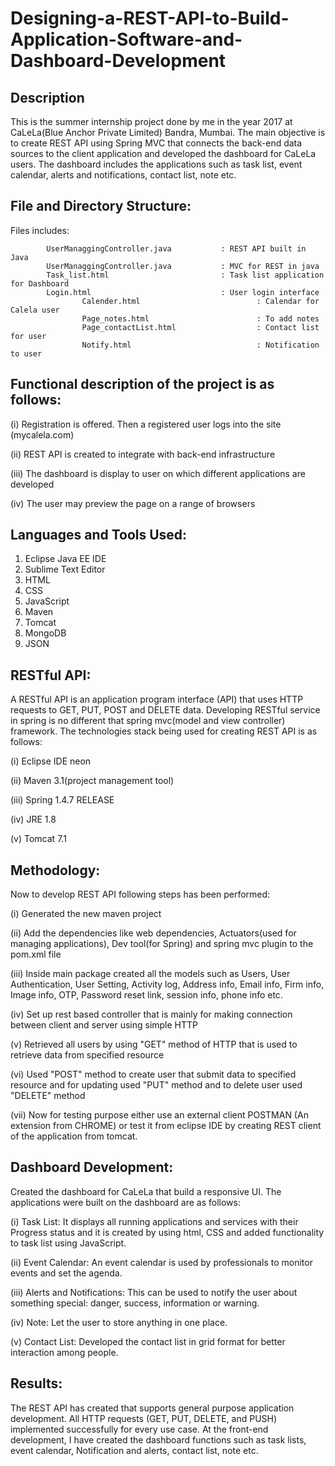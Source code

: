 # Designing-a-REST-API-to-Build-Application-Software-and-Dashboard-Development


Description
--------------
This is the summer internship project done by me in the year 2017 at CaLeLa(Blue Anchor Private Limited) Bandra, Mumbai. The main 
objective is to create REST API using Spring MVC that connects the back-end data sources to the client application and developed 
the dashboard for CaLeLa users. The dashboard includes the applications such as task list, event calendar, alerts and notifications,
contact list, note etc.

File and Directory Structure:
---------------------------

Files includes:
            
			UserManaggingController.java           : REST API built in Java
			UserManaggingController.java           : MVC for REST in java
			Task_list.html                         : Task list application for Dashboard
			Login.html                             : User login interface
                    Calender.html                          : Calendar for Calela user
                    Page_notes.html                        : To add notes
                    Page_contactList.html                  : Contact list for user
                    Notify.html                            : Notification to user


Functional description of the project is as follows:
----------------------------------------------------

(i) Registration is offered. Then a registered user logs into the site (mycalela.com)

(ii) REST API is created to integrate with back-end infrastructure

(iii) The dashboard is display to user on which different applications are developed

(iv) The user may preview the page on a range of browsers


Languages and Tools Used:
-------------------------

1) Eclipse Java EE IDE
2) Sublime Text Editor
3) HTML
4) CSS
5) JavaScript
6) Maven
7) Tomcat
8) MongoDB
9) JSON


RESTful API:
------------
A RESTful API is an application program interface (API) that uses HTTP requests to GET, PUT, POST and DELETE data. 
Developing RESTful service in spring is no different that spring mvc(model and view controller) framework. The technologies 
stack being used for creating REST API is as follows:

(i)  Eclipse IDE neon

(ii) Maven 3.1(project management tool)

(iii) Spring 1.4.7 RELEASE

(iv) JRE 1.8

(v)  Tomcat 7.1



Methodology:
------------

Now to develop REST API following steps has been performed: 

(i)  Generated the new maven project

(ii) Add the dependencies like web dependencies, Actuators(used for managing applications), Dev tool(for Spring) and spring mvc plugin to the pom.xml file

(iii) Inside main package created all the models such as Users, User Authentication, User Setting, Activity log, Address info, Email info, Firm info, Image info, OTP, Password reset link, session info, phone info etc.

(iv) Set up rest based controller that is mainly for making connection between client and server using simple HTTP

(v)  Retrieved all users by using "GET" method of HTTP that is used to retrieve data from specified resource

(vi) Used "POST" method to create user that submit data to specified resource and for updating used "PUT" method and to delete user used "DELETE" method

(vii) Now for testing purpose either use an external client POSTMAN (An extension from CHROME) or test it from eclipse IDE by creating REST client of the application from tomcat.


Dashboard Development:
----------------------
Created the dashboard for CaLeLa that build a responsive UI. The applications were built on the dashboard are as follows:

(i) Task List: It displays all running applications and services with their Progress status and it is created by using html, CSS and added functionality to task list using JavaScript.

(ii) 	Event Calendar: An event calendar is used by professionals to monitor events and set the agenda.

(iii) Alerts and Notifications: This can be used to notify the user about something special: danger, success, information or warning.

(iv)  Note: Let the user to store anything in one place.

(v)  Contact List: Developed the contact list in grid format for better interaction among people.


Results:
-------
The REST API has created that supports general purpose application development. All HTTP requests (GET, PUT, DELETE, and PUSH) 
implemented successfully for every use case.  At the front-end development, I have created the dashboard functions such as task 
lists, event calendar, Notification and alerts, contact list, note etc. 
  
